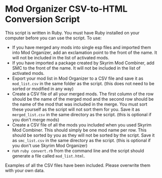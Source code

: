 # Mod Organizer CSV-to-HTML Conversion Script

This script is written in Ruby. You must have Ruby installed on your computer before you can use the script. To use:
 * If you have merged any mods into single esp files and imported them into Mod Organizer, add an exclamation point to the front of the name. It will not be included in the list of activated mods.
 * If you have imported a package created by Skyrim Mod Combiner, add SMC to the front of the name. It will not be included in the list of activated mods.
 * Export your mod list in Mod Organizer to a CSV file and save it as ```mod_list.csv``` in the same folder as the script. (this does not need to be sorted or modified in any way)
 * Create a CSV file of all your merged mods. The first column of the row should be the name of the merged mod and the second row should be the name of the mod that was included in the merge. You must sort these yourself as the script will not sort them for you. Save it as ```merged_list.csv``` in the same directory as the script. (this is optional if you don't merge mods)
 * Create a CSV file of all the mods you included when you used Skyrim Mod Combiner. This should simply be one mod name per row. This should be sorted by you as they will not be sorted by the script. Save it as ```smc_list.csv``` in the same directory as the script. (this is optional if you don't use Skyrim Mod Organizer)
 * run ```ruby convert.rb``` from the command line and the script should generate a file called ```mod_list.html```.

 Examples of all the CSV files have been included. Please overwrite them with your own data.
